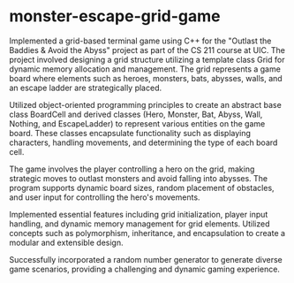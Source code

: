# monster-escape-grid-game
Implemented a grid-based terminal game using C++ for the "Outlast the Baddies & Avoid the Abyss" project as part of the CS 211 course at UIC. The project involved designing a grid structure utilizing a template class Grid<T> for dynamic memory allocation and management. The grid represents a game board where elements such as heroes, monsters, bats, abysses, walls, and an escape ladder are strategically placed.

Utilized object-oriented programming principles to create an abstract base class BoardCell and derived classes (Hero, Monster, Bat, Abyss, Wall, Nothing, and EscapeLadder) to represent various entities on the game board. These classes encapsulate functionality such as displaying characters, handling movements, and determining the type of each board cell.

The game involves the player controlling a hero on the grid, making strategic moves to outlast monsters and avoid falling into abysses. The program supports dynamic board sizes, random placement of obstacles, and user input for controlling the hero's movements.

Implemented essential features including grid initialization, player input handling, and dynamic memory management for grid elements. Utilized concepts such as polymorphism, inheritance, and encapsulation to create a modular and extensible design.

Successfully incorporated a random number generator to generate diverse game scenarios, providing a challenging and dynamic gaming experience.
